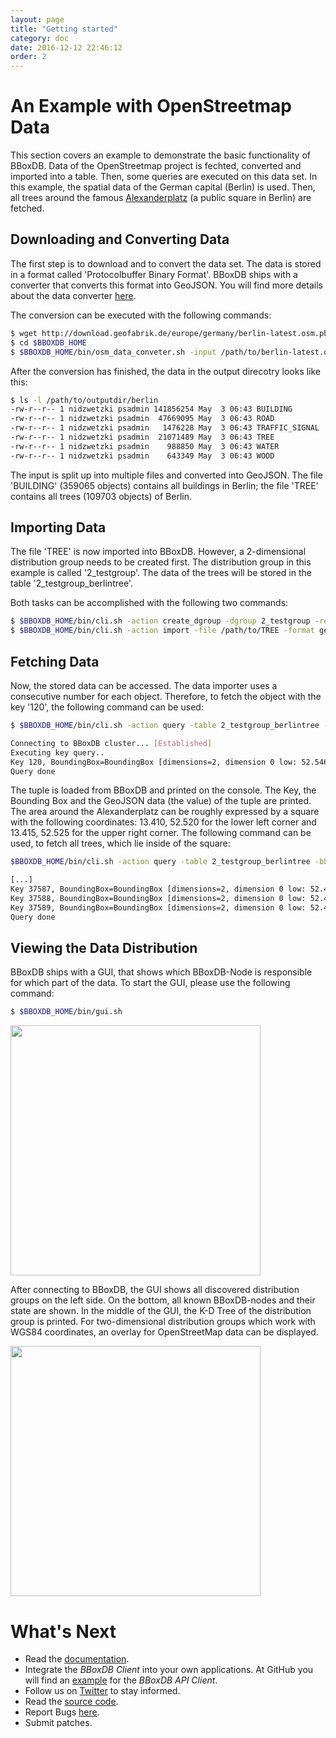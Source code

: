 ```yaml
---
layout: page
title: "Getting started"
category: doc
date: 2016-12-12 22:46:12
order: 2
---
```


# An Example with OpenStreetmap Data
This section covers an example to demonstrate the basic functionality of BBoxDB. Data of the OpenStreetmap project is fechted, converted and imported into a table. Then, some queries are executed on this data set. In this example, the spatial data of the German capital (Berlin) is used. Then, all trees around the famous [Alexanderplatz](https://en.wikipedia.org/wiki/Alexanderplatz) (a public square in Berlin) are fetched.

## Downloading and Converting Data
The first step is to download and to convert the data set. The data is stored in a format called 'Protocolbuffer Binary Format'. BBoxDB ships with a converter that converts this format into GeoJSON. You will find more details about the data converter [here](/bboxdb/tools/converter.html).

The conversion can be executed with the following commands:
```bash
$ wget http://download.geofabrik.de/europe/germany/berlin-latest.osm.pbf
$ cd $BBOXDB_HOME
$ $BBOXDB_HOME/bin/osm_data_conveter.sh -input /path/to/berlin-latest.osm.pbf -backend bdb -workfolder /tmp -output /path/to/outputdir/berlin
```

After the conversion has finished, the data in the output direcotry looks like this:

```bash
$ ls -l /path/to/outputdir/berlin
-rw-r--r-- 1 nidzwetzki psadmin 141856254 May  3 06:43 BUILDING
-rw-r--r-- 1 nidzwetzki psadmin  47669095 May  3 06:43 ROAD
-rw-r--r-- 1 nidzwetzki psadmin   1476228 May  3 06:43 TRAFFIC_SIGNAL
-rw-r--r-- 1 nidzwetzki psadmin  21071489 May  3 06:43 TREE
-rw-r--r-- 1 nidzwetzki psadmin    988850 May  3 06:43 WATER
-rw-r--r-- 1 nidzwetzki psadmin    643349 May  3 06:43 WOOD
```

The input is split up into multiple files and converted into GeoJSON. The file 'BUILDING' (359065 objects) contains all buildings in Berlin; the file 'TREE' contains all trees (109703 objects) of Berlin.

##  Importing Data
The file 'TREE' is now imported into BBoxDB. However, a 2-dimensional distribution group needs to be created first. The distribution group in this example is called '2_testgroup'. The data of the trees will be stored in the table '2_testgroup_berlintree'.

Both tasks can be accomplished with the following two commands:

```bash
$ $BBOXDB_HOME/bin/cli.sh -action create_dgroup -dgroup 2_testgroup -replicationfactor 2
$ $BBOXDB_HOME/bin/cli.sh -action import -file /path/to/TREE -format geojson -table 2_testgroup_berlintree
```

## Fetching Data
Now, the stored data can be accessed. The data importer uses a consecutive number for each object. Therefore, to fetch the object with the key '120', the following command can be used:

```bash
$ $BBOXDB_HOME/bin/cli.sh -action query -table 2_testgroup_berlintree -key 120

Connecting to BBoxDB cluster... [Established]
Executing key query..
Key 120, BoundingBox=BoundingBox [dimensions=2, dimension 0 low: 52.546123300000005 high: 52.546123300000005, dimension 1 low: 13.350283200000002 high: 13.350283200000002], value={"geometry":{"coordinates":[52.546123300000005,13.350283200000002],"type":"Point"},"id":405400527,"type":"Feature","properties":{"natural":"tree","leaf_cycle":"deciduous","leaf_type":"broadleaved"}}, version timestamp=1493788229600008
Query done
```

The tuple is loaded from BBoxDB and printed on the console. The Key, the Bounding Box and the GeoJSON data (the value) of the tuple are printed. The area around the Alexanderplatz can be roughly expressed by a square with the following coordinates: 13.410, 52.520 for the lower left corner and 13.415, 52.525 for the upper right corner. The following command can be used, to fetch all trees, which lie inside of the square:

```bash
$BBOXDB_HOME/bin/cli.sh -action query -table 2_testgroup_berlintree -bbox 13.410:52.520:13.415:52.525

[...]
Key 37587, BoundingBox=BoundingBox [dimensions=2, dimension 0 low: 52.4558036 high: 52.4558036, dimension 1 low: 13.4450991 high: 13.4450991], value={"geometry":{"coordinates":[52.4558036,13.4450991],"type":"Point"},"id":3451433771,"type":"Feature","properties":{"natural":"tree","leaf_cycle":"deciduous","leaf_type":"broadleaved"}}, version timestamp=1493788236276020
Key 37588, BoundingBox=BoundingBox [dimensions=2, dimension 0 low: 52.455812 high: 52.455812, dimension 1 low: 13.440128000000001 high: 13.440128000000001], value={"geometry":{"coordinates":[52.455812,13.440128000000001],"type":"Point"},"id":3451433774,"type":"Feature","properties":{"natural":"tree","leaf_cycle":"deciduous","leaf_type":"broadleaved"}}, version timestamp=1493788236276022
Key 37589, BoundingBox=BoundingBox [dimensions=2, dimension 0 low: 52.455847000000006 high: 52.455847000000006, dimension 1 low: 13.446559800000001 high: 13.446559800000001], value={"geometry":{"coordinates":[52.455847000000006,13.446559800000001],"type":"Point"},"id":3451433775,"type":"Feature","properties":{"natural":"tree","leaf_cycle":"deciduous","leaf_type":"broadleaved"}}, version timestamp=1493788236276024
Query done
```

## Viewing the Data Distribution
BBoxDB ships with a GUI, that shows which BBoxDB-Node is responsible for which part of the data. To start the GUI, please use the following command:

```bash
$ $BBOXDB_HOME/bin/gui.sh
```

<p><img src="/bboxdb/images/bboxdb_gui1.jpg" width="400"></p>

After connecting to BBoxDB, the GUI shows all discovered distribution groups on the left side. On the bottom, all known BBoxDB-nodes and their state are shown. In the middle of the GUI, the K-D Tree of the distribution group is printed. For two-dimensional distribution groups which work with WGS84 coordinates, an overlay for OpenStreetMap data can be displayed.

<p><img src="/bboxdb/images/bboxdb_gui2.jpg" width="400"></p>

# What's Next

* Read the [documentation](http://jnidzwetzki.github.io/bboxdb/).
* Integrate the _BBoxDB Client_ into your own applications. At GitHub you will find an [example](https://github.com/jnidzwetzki/bboxdb/tree/master/examples) for the _BBoxDB API Client_.
* Follow us on [Twitter](https://twitter.com/bboxdb) to stay informed.
* Read the [source code](https://github.com/jnidzwetzki/bboxdb/).
* Report Bugs [here](https://github.com/jnidzwetzki/bboxdb/issues).
* Submit patches.
